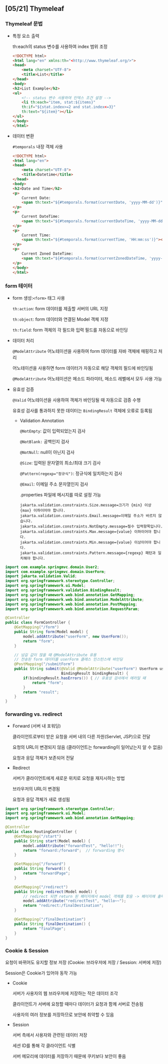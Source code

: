## [05/21] Thymeleaf



### Thymeleaf 문법

- 특정 요소 출력

  th:each의 status 변수를 사용하여 index 범위 조정

  ```html
  <!DOCTYPE html>
  <html lang="en" xmlns:th="<http://www.thymeleaf.org/>">
  <head>
      <meta charset="UTF-8">
      <title>List</title>
  </head>
  <body>
  <h2>List Example</h2>
  <ul>
      <!-- status 변수 사용하여 인덱스 조건 설정 -->
      <li th:each="item, stat:${items}"
      th:if="${stat.index>=2 and stat.index<=3}"
      th:text="${item}"></li>
  </ul>
  </body>
  </html>
  ```

- 데이터 변환

  `#temporals` 내장 객체 사용

  ```html
  <!DOCTYPE html>
  <html lang="en">
  <head>
      <meta charset="UTF-8">
      <title>Datetime</title>
  </head>
  <body>
  <h2>Date and Time</h2>
  <p>
      Current Date:
      <span th:text="${#temporals.format(currentDate, 'yyyy-MM-dd')}"></span>
  </p>
  <p>
      Current DateTime:
      <span th:text="${#temporals.format(currentDateTime, 'yyyy-MM-dd HH:mm:ss')}"></span>
  </p>
  <p>
      Current Time:
      <span th:text="${#temporals.format(currentTime, 'HH:mm:ss')}"></span>
  </p>
  <p>
      Current Zoned DateTime:
      <span th:text="${#temporals.format(currentZonedDateTime, 'yyyy-MM-dd HH:mm:ss zzzz')}"></span>
  </p>
  </body>
  </html>
  ```



### form 테이터

- form 생성:`<form>` 태그 사용

  `th:action`: form 데이터를 제출할 서버의 URL 지정

  `th:object`: form 데이터와 연결된 Model 객체 지정

  `th:field`: form 객체의 각 필드와 입력 필드를 자동으로 바인딩

- 데이터 처리

  `@ModelAttribute` 어노테이션을 사용하여 form 데이터를 자바 객체에 매핑하고 처리

  어노테이션을 사용하면 form 데이터가 자동으로 해당 객체의 필드에 바인딩됨

  `@ModelAttribute` 어노테이션은 메소드 파라미터, 메소드 레벨에서 모두 사용 가능

- 유효성 검증

  `@Valid` 어노테이션을 사용하여 객체가 바인딩될 때 자동으로 검증 수행

  유효성 검사를 통과하지 못한 데이터는 `BindingResult` 객체에 오류로 등록됨

  - Validation Annotation

    `@NotEmpty`: 값이 입력되었는지 검사

    `@NotBlank:` 공백인지 검사

    `@NotNull`: null이 아닌지 검사

    `@Size`: 입력된 문자열의 최소/최대 크기 검사

    `@Pattern(regexp="정규식")`: 정규식에 일치하는지 검사

    `@Email`: 이메일 주소 문자열인지 검사

    .properties 파일에 메시지를 따로 설정 가능

    ```
    jakarta.validation.constraints.Size.message=크기가 {min} 이상 {max} 이하이어야 합니다.
    jakarta.validation.constraints.Email.message=이메일 주소가 바르지 않습니다.
    jakarta.validation.constraints.NotEmpty.message=필수 입력항목입니다.
    jakarta.validation.constraints.Max.message={value} 이하이어야 합니다.
    jakarta.validation.constraints.Min.message={value} 이상이어야 합니다.
    jakarta.validation.constraints.Pattern.message={regexp} 패턴과 일치해야 합니다.
    ```

```java
import com.example.springmvc.domain.User2;
import com.example.springmvc.domain.UserForm;
import jakarta.validation.Valid;
import org.springframework.stereotype.Controller;
import org.springframework.ui.Model;
import org.springframework.validation.BindingResult;
import org.springframework.web.bind.annotation.GetMapping;
import org.springframework.web.bind.annotation.ModelAttribute;
import org.springframework.web.bind.annotation.PostMapping;
import org.springframework.web.bind.annotation.RequestParam;

@Controller
public class FormController {
    @GetMapping("/form")
    public String form(Model model) {
        model.addAttribute("userForm", new UserForm());
        return "form";
    }

    // 넘길 값이 많을 때 @ModelAttribute 유용
    // 전송된 form 데이터를 userForm 클래스 인스턴스에 바인딩
    @PostMapping("/submitForm")
    public String submit(@Valid @ModelAttribute("userForm") UserForm userForm,
                         BindingResult bindingResult) {
        if(bindingResult.hasErrors()) { // 유효성 검사에서 에러일 때
            return "form";
        }
        return "result";
    }
}
```



### forwarding vs. redirect

- Forward (서버 내 포워딩)

  클라이언트로부터 받은 요청을 서버 내의 다른 자원(Servlet, JSP)으로 전달

  요청의 URL이 변경되지 않음 (클라이언트는 forwarding이 일어났는지 알 수 없음)

  요청과 응답 객체가 보존되어 전달

- Redirect

  서버가 클라이언트에게 새로운 위치로 요청을 재지시하는 방법

  브라우저의 URL이 변경됨

  요청과 응답 객체가 새로 생성됨

```java
import org.springframework.stereotype.Controller;
import org.springframework.ui.Model;
import org.springframework.web.bind.annotation.GetMapping;

@Controller
public class RoutingController {
    @GetMapping("/start")
    public String start(Model model) {
        model.addAttribute("forwardTest", "hello!!");
        return "forward:/forward";  // forwarding 명시
    }

    @GetMapping("/forward")
    public String forward() {
        return "forwardPage";
    }

    @GetMapping("/redirect")
    public String redirect(Model model) {
        // redirect 되면 return 된 페이지에서 model 객체를 찾음 -> 페이지에 출력 X
        model.addAttribute("redirectTest", "hello~~");
        return "redirect:/finalDestination";
    }

    @GetMapping("/finalDestination")
    public String finalDestination() {
        return "finalPage";
    }
}
```



### Cookie & Session

요청이 바뀌어도 유지할 정보 저장 (Cookie: 브라우저에 저장 / Session: 서버에 저장)

Session은 Cookie가 있어야 동작 가능

- Cookie

  서버가 사용자의 웹 브라우저에 저장하는 작은 데이터 조각

  클라이언트가 서버에 요청할 때마다 데이터가 요청과 함께 서버로 전송됨

  사용자의 여러 정보를 저장하므로 보안에 취약할 수 있음

- Session

  서버 측에서 사용자와 관련된 데이터 저장

  세션 ID를 통해 각 클라이언트 식별

  서버 메모리에 데이터를 저장하기 때문에 쿠키보다 보안이 좋음
